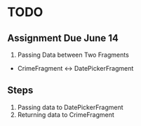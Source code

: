 TODO
======

## Assignment Due June 14

1. Passing Data between Two Fragments
- CrimeFragment <-> DatePickerFragment

## Steps 

1. Passing data to DatePickerFragment
2. Returning data to CrimeFragment







